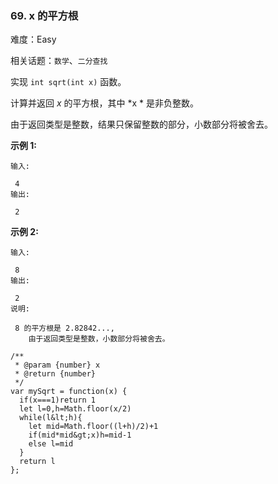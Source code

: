 ### 69. x 的平方根

难度：Easy

相关话题：`数学`、`二分查找`

实现 `int sqrt(int x)` 函数。



计算并返回 *x* 的平方根，其中 *x * 是非负整数。



由于返回类型是整数，结果只保留整数的部分，小数部分将被舍去。



 **示例 1:** 





```
输入:

 4
输出:

 2

```

 **示例 2:** 





```
输入:

 8
输出:

 2
说明:

 8 的平方根是 2.82842..., 
    由于返回类型是整数，小数部分将被舍去。

```


```
/**
 * @param {number} x
 * @return {number}
 */
var mySqrt = function(x) {
  if(x===1)return 1
  let l=0,h=Math.floor(x/2)
  while(l&lt;h){
    let mid=Math.floor((l+h)/2)+1
    if(mid*mid&gt;x)h=mid-1
    else l=mid
  }
  return l
};



```
